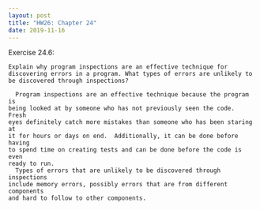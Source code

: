 ```yaml
---
layout: post
title: "HW26: Chapter 24"
date: 2019-11-16
---
```


  Exercise 24.6:

    Explain why program inspections are an effective technique for
    discovering errors in a program. What types of errors are unlikely to
    be discovered through inspections?

      Program inspections are an effective technique because the program is
    being looked at by someone who has not previously seen the code.  Fresh
    eyes definitely catch more mistakes than someone who has been staring at
    it for hours or days on end.  Additionally, it can be done before having
    to spend time on creating tests and can be done before the code is even
    ready to run.
      Types of errors that are unlikely to be discovered through inspections
    include memory errors, possibly errors that are from different components
    and hard to follow to other components.
